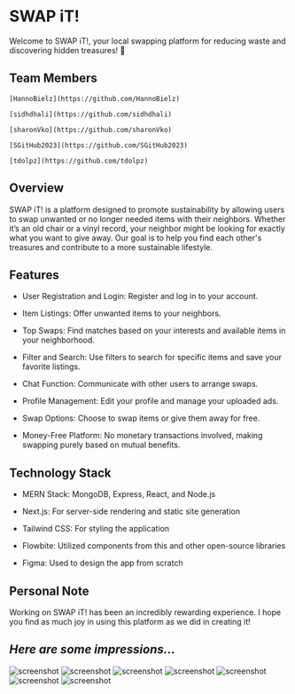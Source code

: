 # SWAP iT!

Welcome to SWAP iT!, your local swapping platform for reducing waste and discovering hidden treasures! 🌿

## Team Members

    [HannoBielz](https://github.com/HannoBielz)

    [sidhdhali](https://github.com/sidhdhali)

    [sharonVko](https://github.com/sharonVko)

    [SGitHub2023](https://github.com/SGitHub2023)

    [tdolpz](https://github.com/tdolpz)

## Overview

SWAP iT! is a platform designed to promote sustainability by allowing users to swap unwanted or no longer needed items with their neighbors. Whether it’s an old chair or a vinyl record, your neighbor might be looking for exactly what you want to give away. Our goal is to help you find each other's treasures and contribute to a more sustainable lifestyle.

## Features

- User Registration and Login: Register and log in to your account.

- Item Listings: Offer unwanted items to your neighbors.

- Top Swaps: Find matches based on your interests and available items in your neighborhood.

- Filter and Search: Use filters to search for specific items and save your favorite listings.

- Chat Function: Communicate with other users to arrange swaps.

- Profile Management: Edit your profile and manage your uploaded ads.

- Swap Options: Choose to swap items or give them away for free.

- Money-Free Platform: No monetary transactions involved, making swapping purely based on mutual benefits.

## Technology Stack

- MERN Stack: MongoDB, Express, React, and Node.js

- Next.js: For server-side rendering and static site generation

- Tailwind CSS: For styling the application

- Flowbite: Utilized components from this and other open-source libraries

- Figma: Used to design the app from scratch

## Personal Note

Working on SWAP iT! has been an incredibly rewarding experience. I hope you find as much joy in using this platform as we did in creating it!

## _Here are some impressions..._

![screenshot](/readMeFiles/ScreenshotLogin.png)
![screenshot](/readMeFiles/ScreenshotAllAdsAlphabetical.png)
![screenshot](/readMeFiles/ScreenshotSingleView.png)
![screenshot](/readMeFiles/ScreenshotChat.png)
![screenshot](/readMeFiles/ScreenshotMyAds.png)
![screenshot](/readMeFiles/ScreenshotCreateAd.png)
![screenshot](/readMeFiles/ScreenshotProfileSettings.png)
